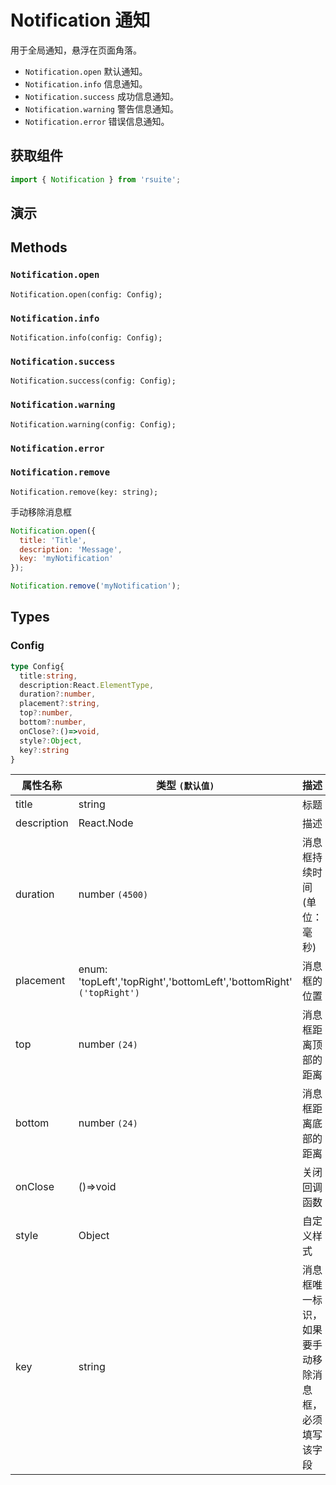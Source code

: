 # Notification 通知 [<i class="icon icon-edit2" ></i>](https://github.com/rsuite/rsuite.github.io/blob/master/src/components/notification/index.md)

用于全局通知，悬浮在页面角落。

* `Notification.open` 默认通知。
* `Notification.info` 信息通知。
* `Notification.success` 成功信息通知。
* `Notification.warning` 警告信息通知。
* `Notification.error` 错误信息通知。

## 获取组件

```js
import { Notification } from 'rsuite';
```

## 演示

<!--{demo}-->

## Methods

### `Notification.open`

```
Notification.open(config: Config);
```

### `Notification.info`

```
Notification.info(config: Config);
```

### `Notification.success`

```
Notification.success(config: Config);
```

### `Notification.warning`

```
Notification.warning(config: Config);
```

### `Notification.error`

### `Notification.remove`

```
Notification.remove(key: string);
```

手动移除消息框

```js
Notification.open({
  title: 'Title',
  description: 'Message',
  key: 'myNotification'
});

Notification.remove('myNotification');
```

## Types

### Config

```typescript
type Config{
  title:string,
  description:React.ElementType,
  duration?:number,
  placement?:string,
  top?:number,
  bottom?:number,
  onClose?:()=>void,
  style?:Object,
  key?:string
}
```

| 属性名称    | 类型 `(默认值)`                                                      | 描述                                                 |
| ----------- | -------------------------------------------------------------------- | ---------------------------------------------------- |
| title       | string                                                               | 标题                                                 |
| description | React.Node                                                           | 描述                                                 |
| duration    | number `(4500)`                                                      | 消息框持续时间 (单位：毫秒)                          |
| placement   | enum: 'topLeft','topRight','bottomLeft','bottomRight' `('topRight')` | 消息框的位置                                         |
| top         | number `(24)`                                                        | 消息框距离顶部的距离                                 |
| bottom      | number `(24)`                                                        | 消息框距离底部的距离                                 |
| onClose     | ()=>void                                                             | 关闭回调函数                                         |
| style       | Object                                                               | 自定义样式                                           |
| key         | string                                                               | 消息框唯一标识，如果要手动移除消息框，必须填写该字段 |

